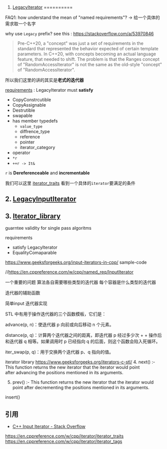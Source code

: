 1. [LegacyIterator][1]
==========


FAQ1: how understand the mean of "named requirements"? -> 给一个具体的需求取一个名字

why use `Legacy` prefix? see this : <https://stackoverflow.com/a/53970846>

> Pre-C++20, a "concept" was just a set of requirements in the standard that represented the behavior expected of certain template parameters. In C++20, with concepts becoming an actual language feature, that needed to shift. The problem is that the Ranges concept of "RandomAccessIterator" is not the same as the old-style "concept" of "RandomAccessIterator".


所以我们这里的讲的其实是**老式的迭代器**

[requirements](https://en.cppreference.com/w/cpp/named_req/Iterator#Requirements) : LegacyIterator must **satisfy**

- CopyConstrcutible
- CopyAssignable
- Destrutible
- swapable
- has member typedefs 
	- `value_type`
	- diffrence_type
	- reference
	- pointer
	- iterator_category
- operator
 - `*r`
 - `++r -> It&`

`r` is **Dereferenceable** and **incrementable**

我们可以这里 [iterator_traits](https://en.cppreference.com/w/cpp/iterator/iterator_traits) 看到一个具体的`iterator`要满足的条件


## 2. [LegacyInputIterator][2]

## 3. [Iterator_library]()


guarntee validity for single pass algoritms

requirements

- satisfy LegacyIterator
- EqualityComaparable

https://www.geeksforgeeks.org/input-iterators-in-cpp/
sample-code

//https://en.cppreference.com/w/cpp/named_req/InputIterator


一个重要的问题 算法各自需要哪些类型的迭代器
每个容器是什么类型的迭代器

迭代器的辅助函数

简单input 迭代器实现

STL 中有用于操作迭代器的三个函数模板，它们是：

advance(p, n)：使迭代器 p 向前或向后移动 n 个元素。

distance(p, q)：计算两个迭代器之间的距离，即迭代器 p 经过多少次 + + 操作后和迭代器 q 相等。如果调用时 p 已经指向 q 的后面，则这个函数会陷入死循环。

iter_swap(p, q)：用于交换两个迭代器 p、q 指向的值。

iterator library
https://www.geeksforgeeks.org/iterators-c-stl/
4. next() :- This function returns the new iterator that the iterator would point after advancing the positions mentioned in its arguments.

5. prev() :- This function returns the new iterator that the iterator would point after decrementing the positions mentioned in its arguments.

insert()

## 引用

- [C++ Input Iterator - Stack Overflow](https://stackoverflow.com/questions/35247177/c-input-iterator)

[1]: https://en.cppreference.com/w/cpp/named_req/Iterator
[2]: https://en.cppreference.com/w/cpp/named_req/InputIterator
https://en.cppreference.com/w/cpp/iterator/iterator_traits
https://en.cppreference.com/w/cpp/iterator/iterator_tags
